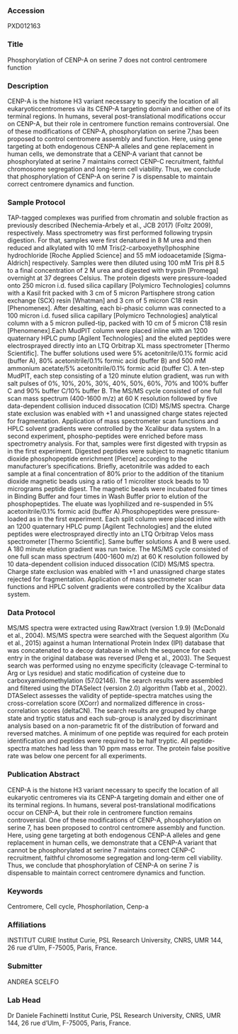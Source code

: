 ### Accession
PXD012163

### Title
Phosphorylation of CENP-A on serine 7 does not control centromere function

### Description
CENP-A is the histone H3 variant necessary to specify the location of all eukaryoticcentromeres via its CENP-A targeting domain and either one of its terminal regions. In humans, several post-translational modifications occur on CENP-A, but their role in centromere function remains controversial. One of these modifications of CENP-A, phosphorylation on serine 7,has been proposed to control centromere assembly and function. Here, using gene targeting at both endogenous CENP-A alleles and gene replacement in human cells, we demonstrate that a CENP-A variant that cannot be phosphorylated at serine 7 maintains correct CENP-C recruitment, faithful chromosome segregation and long-term cell viability. Thus, we conclude that phosphorylation of CENP-A on serine 7 is dispensable to maintain correct centromere dynamics and function. 

### Sample Protocol
TAP-tagged complexes was purified from chromatin and soluble fraction as previously described (Nechemia-Arbely et al., JCB 2017) (Foltz 2009), respectively. Mass spectrometry was first performed following trypsin digestion. For that, samples were first denatured in 8 M urea and then reduced and alkylated with 10 mM Tris(2-carboxyethyl)phosphine hydrochloride [Roche Applied Science] and 55 mM iodoacetamide [Sigma-Aldrich] respectively. Samples were then diluted using 100 mM Tris pH 8.5 to a final concentration of 2 M urea and digested with trypsin [Promega] overnight at 37 degrees Celsius.  The protein digests were pressure-loaded onto 250 micron i.d. fused silica capillary [Polymicro Technologies] columns with a Kasil frit packed with 3 cm of 5 micron Partisphere strong cation exchange (SCX) resin [Whatman] and 3 cm of 5 micron C18 resin [Phenomenex]. After desalting, each bi-phasic column was connected to a 100 micron i.d. fused silica capillary [Polymicro Technologies] analytical column with a 5 micron pulled-tip, packed with 10 cm of 5 micron C18 resin [Phenomenex].Each MudPIT column were placed inline with an 1200 quaternary HPLC pump [Agilent Technologies] and the eluted peptides were electrosprayed directly into an LTQ Orbitrap XL mass spectrometer [Thermo Scientific]. The buffer solutions used were 5% acetonitrile/0.1% formic acid (buffer A), 80% acetonitrile/0.1% formic acid (buffer B) and 500 mM ammonium acetate/5% acetonitrile/0.1% formic acid (buffer C). A ten-step MudPIT, each step consisting of a 120 minute elution gradient, was run with salt pulses of 0%, 10%, 20%, 30%, 40%, 50%, 60%, 70% and 100% buffer C and 90% buffer C/10% buffer B. The MS/MS cycle consisted of one full scan mass spectrum (400-1600 m/z) at 60 K resolution followed by five data-dependent collision induced dissocation (CID) MS/MS spectra. Charge state exclusion was enabled with +1 and unassigned charge states rejected for fragmentation. Application of mass spectrometer scan functions and HPLC solvent gradients were controlled by the Xcalibur data system. In a second experiment, phospho-peptides were enriched before mass spectrometry analysis. For that, samples were first digested with trypsin as in the first experiment. Digested peptides were subject to magnetic titanium dioxide phosphopeptide enrichment [Pierce] according to the manufacturer’s specifications. Briefly, acetonitrile was added to each sample at a final concentration of 80% prior to the addition of the titanium dioxide magnetic beads using a ratio of 1 microliter stock beads to 10 micrograms peptide digest. The magnetic beads were incubated four times in Binding Buffer and four times in Wash Buffer prior to elution of the phosphopeptides. The eluate was lyophilized and re-suspended in 5% acetonitrile/0.1% formic acid (buffer A).Phosphopeptides were pressure-loaded as in the first experiment. Each split column were placed inline with an 1200 quaternary HPLC pump [Agilent Technologies] and the eluted peptides were electrosprayed directly into an LTQ Orbitrap Velos mass spectrometer [Thermo Scientific]. Same buffer solutions A and B were used. A 180 minute elution gradient was run twice. The MS/MS cycle consisted of one full scan mass spectrum (400-1600 m/z) at 60 K resolution followed by 10 data-dependent collision induced dissocation (CID) MS/MS spectra. Charge state exclusion was enabled with +1 and unassigned charge states rejected for fragmentation. Application of mass spectrometer scan functions and HPLC solvent gradients were controlled by the Xcalibur data system.

### Data Protocol
MS/MS spectra were extracted using RawXtract (version 1.9.9) (McDonald et al., 2004). MS/MS spectra were searched with the Sequest algorithm (Xu et al., 2015) against a human International Protein Index (IPI) database that was concatenated to a decoy database in which the sequence for each entry in the original database was reversed (Peng et al., 2003). The Sequest search was performed using no enzyme specificity (cleavage C-terminal to Arg or Lys residue) and static modification of cysteine due to carboxyamidomethylation (57.02146). The search results were assembled and filtered using the DTASelect (version 2.0) algorithm (Tabb et al., 2002). DTASelect assesses the validity of peptide-spectra matches using the cross-correlation score (XCorr) and normalized difference in cross-correlation scores (deltaCN). The search results are grouped by charge state and tryptic status and each sub-group is analyzed by discriminant analysis based on a non-parametric fit of the distribution of forward and reversed matches. A minimum of one peptide was required for each protein identification and peptides were required to be half tryptic. All peptide-spectra matches had less than 10 ppm mass error. The protein false positive rate was below one percent for all experiments.

### Publication Abstract
CENP-A is the histone H3 variant necessary to specify the location of all eukaryotic centromeres via its CENP-A targeting domain and either one of its terminal regions. In humans, several post-translational modifications occur on CENP-A, but their role in centromere function remains controversial. One of these modifications of CENP-A, phosphorylation on serine 7, has been proposed to control centromere assembly and function. Here, using gene targeting at both endogenous CENP-A alleles and gene replacement in human cells, we demonstrate that a CENP-A variant that cannot be phosphorylated at serine 7 maintains correct CENP-C recruitment, faithful chromosome segregation and long-term cell viability. Thus, we conclude that phosphorylation of CENP-A on serine 7 is dispensable to maintain correct centromere dynamics and function.

### Keywords
Centromere, Cell cycle, Phosphorilation, Cenp-a

### Affiliations
INSTITUT CURIE
Institut Curie, PSL Research University, CNRS, UMR 144, 26 rue d’Ulm, F-75005, Paris, France.

### Submitter
ANDREA SCELFO

### Lab Head
Dr Daniele Fachinetti
Institut Curie, PSL Research University, CNRS, UMR 144, 26 rue d’Ulm, F-75005, Paris, France.


